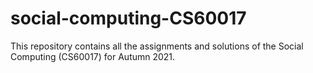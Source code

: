# social-computing-CS60017
This repository contains all the assignments and solutions of the Social Computing (CS60017) for Autumn 2021.
